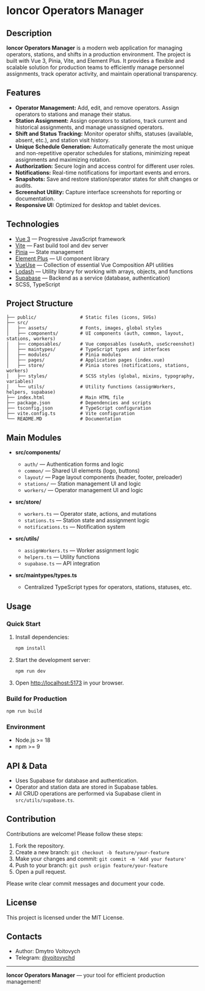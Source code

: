 

# Ioncor Operators Manager

## Description

**Ioncor Operators Manager** is a modern web application for managing operators, stations, and shifts in a production environment. The project is built with Vue 3, Pinia, Vite, and Element Plus. It provides a flexible and scalable solution for production teams to efficiently manage personnel assignments, track operator activity, and maintain operational transparency.


## Features

- **Operator Management:** Add, edit, and remove operators. Assign operators to stations and manage their status.
- **Station Assignment:** Assign operators to stations, track current and historical assignments, and manage unassigned operators.
- **Shift and Status Tracking:** Monitor operator shifts, statuses (available, absent, etc.), and station visit history.
- **Unique Schedule Generation:** Automatically generate the most unique and non-repetitive operator schedules for stations, minimizing repeat assignments and maximizing rotation.
- **Authorization:** Secure login and access control for different user roles.
- **Notifications:** Real-time notifications for important events and errors.
- **Snapshots:** Save and restore station/operator states for shift changes or audits.
- **Screenshot Utility:** Capture interface screenshots for reporting or documentation.
- **Responsive UI:** Optimized for desktop and tablet devices.


## Technologies

- [Vue 3](https://vuejs.org/) — Progressive JavaScript framework
- [Vite](https://vitejs.dev/) — Fast build tool and dev server
- [Pinia](https://pinia.vuejs.org/) — State management
- [Element Plus](https://element-plus.org/) — UI component library
- [VueUse](https://vueuse.org/) — Collection of essential Vue Composition API utilities
- [Lodash](https://lodash.com/) — Utility library for working with arrays, objects, and functions
- [Supabase](https://supabase.com/) — Backend as a service (database, authentication)
- SCSS, TypeScript

## Project Structure

```
├── public/                # Static files (icons, SVGs)
├── src/
│   ├── assets/            # Fonts, images, global styles
│   ├── components/        # UI components (auth, common, layout, stations, workers)
│   ├── composables/       # Vue composables (useAuth, useScreenshot)
│   ├── maintypes/         # TypeScript types and interfaces
│   ├── modules/           # Pinia modules
│   ├── pages/             # Application pages (index.vue)
│   ├── store/             # Pinia stores (notifications, stations, workers)
│   ├── styles/            # SCSS styles (global, mixins, typography, variables)
│   └── utils/             # Utility functions (assignWorkers, helpers, supabase)
├── index.html             # Main HTML file
├── package.json           # Dependencies and scripts
├── tsconfig.json          # TypeScript configuration
├── vite.config.ts         # Vite configuration
└── README.MD              # Documentation
```

## Main Modules

- **src/components/**  
   - `auth/` — Authentication forms and logic  
   - `common/` — Shared UI elements (logo, buttons)  
   - `layout/` — Page layout components (header, footer, preloader)  
   - `stations/` — Station management UI and logic  
   - `workers/` — Operator management UI and logic

- **src/store/**  
   - `workers.ts` — Operator state, actions, and mutations  
   - `stations.ts` — Station state and assignment logic  
   - `notifications.ts` — Notification system

- **src/utils/**  
   - `assignWorkers.ts` — Worker assignment logic  
   - `helpers.ts` — Utility functions  
   - `supabase.ts` — API integration

- **src/maintypes/types.ts**  
   - Centralized TypeScript types for operators, stations, statuses, etc.

## Usage

### Quick Start

1. Install dependencies:
    ```bash
    npm install
    ```
2. Start the development server:
    ```bash
    npm run dev
    ```
3. Open [http://localhost:5173](http://localhost:5173) in your browser.

### Build for Production

```bash
npm run build
```

### Environment

- Node.js >= 18
- npm >= 9

## API & Data

- Uses Supabase for database and authentication.
- Operator and station data are stored in Supabase tables.
- All CRUD operations are performed via Supabase client in `src/utils/supabase.ts`.

## Contribution

Contributions are welcome! Please follow these steps:

1. Fork the repository.
2. Create a new branch: `git checkout -b feature/your-feature`
3. Make your changes and commit: `git commit -m 'Add your feature'`
4. Push to your branch: `git push origin feature/your-feature`
5. Open a pull request.

Please write clear commit messages and document your code.

## License

This project is licensed under the MIT License.

## Contacts

- Author: Dmytro Voitovych
- Telegram: [@voitovychd](https://t.me/voitovychd)

---

**Ioncor Operators Manager** — your tool for efficient production management!
